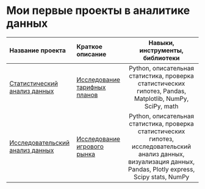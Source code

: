 # Мои первые проекты в аналитике данных


| Название проекта | Краткое описание | Навыки, инструменты, библиотеки | 
| :---------------------- | :---------------------- | :----------------------: |
| [Статистический анализ данных](https://github.com/e4poe/first_projects/blob/3c8195a6f69579682f9785fce388117ab2e890d9/statistical%20data%20analysis/SDA.ipynb) | [Исследование тарифных планов](https://github.com/e4poe/first_projects/blob/5768722687340efe103c266ae2fc626bf330954b/statistical%20data%20analysis/README.md) | Python, описательная статистика, проверка статистических гипотез, Pandas, Matplotlib, NumPy, SciPy, math |
| [Исследовательский анализ данных](https://github.com/e4poe/first_projects/blob/40f77af6687af067ef78b378ba59b870461e48f8/gaming_market_research/gaming_market_research.ipynb) | [Исследование игрового рынка](https://github.com/e4poe/first_projects/blob/40f77af6687af067ef78b378ba59b870461e48f8/gaming_market_research/README.md) | Python, описательная статистика, проверка статистических гипотез, исследовательский анализ данных, визуализация данных, Pandas, Plotly express, Scipy stats, NumPy |
